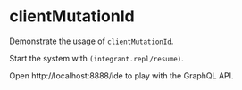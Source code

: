 # clientMutationId

Demonstrate the usage of `clientMutationId`.

Start the system with `(integrant.repl/resume)`.

Open http://localhost:8888/ide to play with the GraphQL API.
